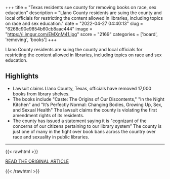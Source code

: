 +++
title = "Texas residents sue county for removing books on race, sex education"
description = "Llano County residents are suing the county and local officials for restricting the content allowed in libraries, including topics on race and sex education."
date = "2022-04-27 04:40:13"
slug = "6268c90e9854b60cb8aac444"
image = "https://i.imgur.com/EMXnM41.jpg"
score = "2169"
categories = ['board', 'removing', 'books']
+++

Llano County residents are suing the county and local officials for restricting the content allowed in libraries, including topics on race and sex education.

## Highlights

- Lawsuit claims Llano County, Texas, officials have removed 17,000 books from library shelves.
- The books include "Caste: The Origins of Our Discontents," "In the Night Kitchen" and "It’s Perfectly Normal: Changing Bodies, Growing Up, Sex, and Sexual Health" The lawsuit claims the county is violating the first amendment rights of its residents.
- The county has issued a statement saying it is "cognizant of the concerns of our citizens pertaining to our library system” The county is just one of many in the fight over book bans across the country over race and sexuality in public libraries.

---

{{< rawhtml >}}
  <p class="article-category">
    <a target="_blank" href="https://abcnews.go.com/US/texas-residents-sue-county-removing-books-firing-librarian/story?id=84314477">READ THE ORIGINAL ARTICLE</a>
  </p>
{{< /rawhtml >}}
